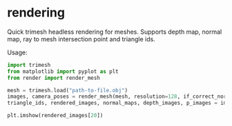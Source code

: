 # rendering
Quick trimesh headless rendering for meshes. Supports depth map, normal map, ray to mesh intersection point and triangle ids.

Usage:

````Python
import trimesh
from matplotlib import pyplot as plt
from render import render_mesh

mesh = trimesh.load("path-to-file.obj")
images, camera_poses = render_mesh(mesh, resolution=128, if_correct_normals=False)
triangle_ids, rendered_images, normal_maps, depth_images, p_images = images

plt.imshow(rendered_images[20])
````
